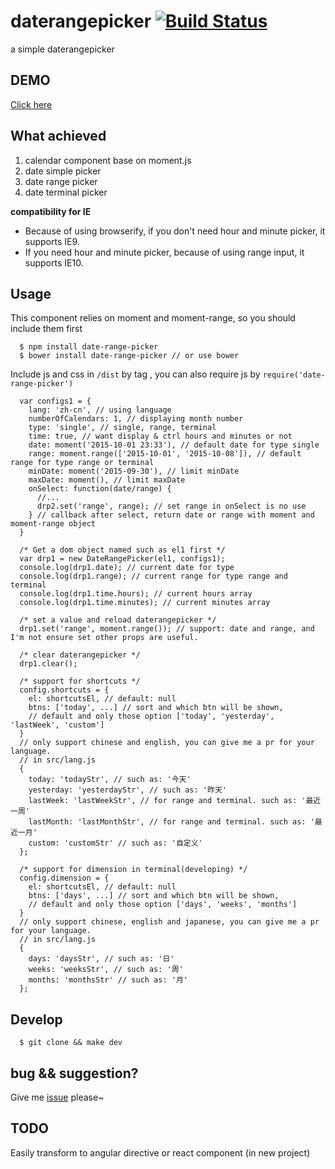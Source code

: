 daterangepicker [![Build Status](https://travis-ci.org/ElemeFE/daterangepicker.svg)](https://travis-ci.org/ElemeFE/daterangepicker)
=========
a simple daterangepicker

## DEMO
[Click here](http://elemefe.github.io/daterangepicker/)

## What achieved 
1. calendar component base on moment.js
2. date simple picker
3. date range picker
4. date terminal picker

**compatibility for IE**

* Because of using browserify, if you don't need hour and minute picker, it supports IE9.
* If you need hour and minute picker, because of using range input, it supports IE10.

## Usage

This component relies on moment and moment-range, so you should include them first

      $ npm install date-range-picker
      $ bower install date-range-picker // or use bower

Include js and css in `/dist` by tag , you can also require js by `require('date-range-picker')`


      var configs1 = {
        lang: 'zh-cn', // using language
        numberOfCalendars: 1, // displaying month number
        type: 'single', // single, range, terminal
        time: true, // want display & ctrl hours and minutes or not
        date: moment('2015-10-01 23:33'), // default date for type single
        range: moment.range(['2015-10-01', '2015-10-08']), // default range for type range or terminal
        minDate: moment('2015-09-30'), // limit minDate
        maxDate: moment(), // limit maxDate
        onSelect: function(date/range) {
          //...
          drp2.set('range', range); // set range in onSelect is no use
        } // callback after select, return date or range with moment and moment-range object
      }

      /* Get a dom object named such as el1 first */
      var drp1 = new DateRangePicker(el1, configs1);
      console.log(drp1.date); // current date for type
      console.log(drp1.range); // current range for type range and terminal
      console.log(drp1.time.hours); // current hours array
      console.log(drp1.time.minutes); // current minutes array

      /* set a value and reload daterangepicker */
      drp1.set('range', moment.range()); // support: date and range, and I'm not ensure set other props are useful. 
      
      /* clear daterangepicker */
      drp1.clear();

      /* support for shortcuts */
      config.shortcuts = {
        el: shortcutsEl, // default: null
        btns: ['today', ...] // sort and which btn will be shown, 
        // default and only those option ['today', 'yesterday', 'lastWeek', 'custom']
      }
      // only support chinese and english, you can give me a pr for your language.
      // in src/lang.js
      {
        today: 'todayStr', // such as: '今天'
        yesterday: 'yesterdayStr', // such as: '昨天'
        lastWeek: 'lastWeekStr', // for range and terminal. such as: '最近一周'
        lastMonth: 'lastMonthStr', // for range and terminal. such as: '最近一月'
        custom: 'customStr' // such as: '自定义'
      };

      /* support for dimension in terminal(developing) */
      config.dimension = {
        el: shortcutsEl, // default: null
        btns: ['days', ...] // sort and which btn will be shown, 
        // default and only those option ['days', 'weeks', 'months']
      }
      // only support chinese, english and japanese, you can give me a pr for your language.
      // in src/lang.js
      {
        days: 'daysStr', // such as: '日'
        weeks: 'weeksStr', // such as: '周'
        months: 'monthsStr' // such as: '月'
      };


## Develop

      $ git clone && make dev

## bug && suggestion?
Give me [issue](https://github.com/ElemeFE/daterangepicker/issues/new) please~

## TODO

Easily transform to angular directive or react component (in new project)

